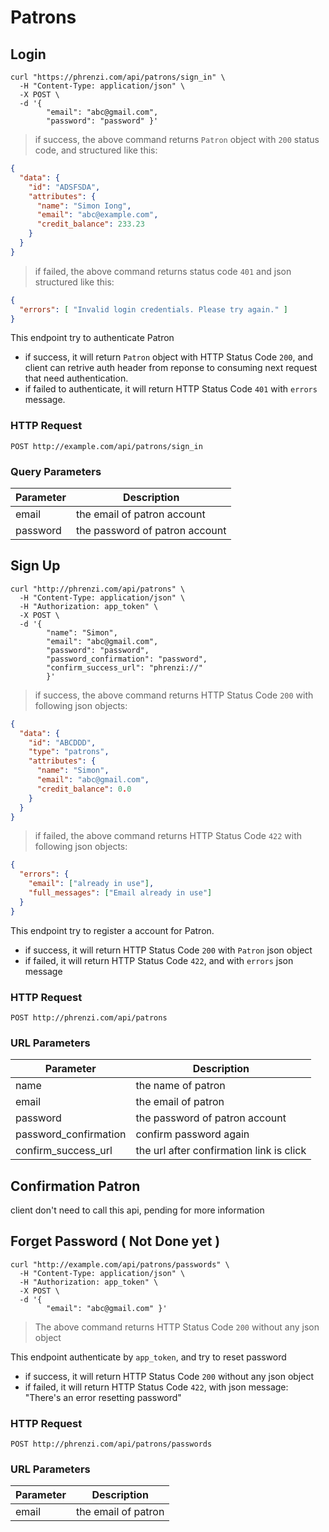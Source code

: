 # Patrons

## Login

```shell
curl "https://phrenzi.com/api/patrons/sign_in" \
  -H "Content-Type: application/json" \
  -X POST \
  -d '{
        "email": "abc@gmail.com",
        "password": "password" }'
```

> if success, the above command returns `Patron` object with `200` status code, and structured like this:

```json
{
  "data": {
    "id": "ADSFSDA",
    "attributes": {
      "name": "Simon Iong",
      "email": "abc@example.com",
      "credit_balance": 233.23
    }
  }
}
```

> if failed, the above command returns status code `401` and json structured like this:

``` json
{
  "errors": [ "Invalid login credentials. Please try again." ]
}
```

This endpoint try to authenticate Patron

* if success, it will return `Patron` object with HTTP Status Code `200`, and client can retrive
auth header from reponse to consuming next request that need authentication.
* if failed to authenticate, it will return HTTP Status Code `401` with `errors` message.

### HTTP Request

`POST http://example.com/api/patrons/sign_in`

### Query Parameters

Parameter | Description
--------- | -----------
email | the email of patron account
password | the password of patron account

## Sign Up

```shell
curl "http://phrenzi.com/api/patrons" \
  -H "Content-Type: application/json" \
  -H "Authorization: app_token" \
  -X POST \
  -d '{
        "name": "Simon",
        "email": "abc@gmail.com",
        "password": "password",
        "password_confirmation": "password",
        "confirm_success_url": "phrenzi://"
        }'
```

> if success, the above command returns HTTP Status Code `200` with following json objects:

```json
{
  "data": {
    "id": "ABCDDD",
    "type": "patrons",
    "attributes": {
      "name": "Simon",
      "email": "abc@gmail.com",
      "credit_balance": 0.0
    }
  }
}
```

> if failed, the above command returns HTTP Status Code `422` with following json objects:

``` json
{
  "errors": {
    "email": ["already in use"],
    "full_messages": ["Email already in use"]
  }
}
```

This endpoint try to register a account for Patron.

* if success, it will return HTTP Status Code `200` with `Patron` json object
* if failed, it will return HTTP Status Code `422`, and with `errors` json message

### HTTP Request

`POST http://phrenzi.com/api/patrons`

### URL Parameters

Parameter | Description
--------- | -----------
name | the name of patron
email | the email of patron
password | the password of patron account
password_confirmation | confirm password again
confirm_success_url | the url after confirmation link is click

## Confirmation Patron

client don't need to call this api, pending for more information

## Forget Password ( Not Done yet )

```shell
curl "http://example.com/api/patrons/passwords" \
  -H "Content-Type: application/json" \
  -H "Authorization: app_token" \
  -X POST \
  -d '{
        "email": "abc@gmail.com" }'
```

> The above command returns HTTP Status Code `200` without any json object

This endpoint authenticate by `app_token`, and try to reset password

* if success, it will return HTTP Status Code `200` without any json object
* if failed, it will return HTTP Status Code `422`, with json message: "There's an error resetting password"

### HTTP Request

`POST http://phrenzi.com/api/patrons/passwords`

### URL Parameters

Parameter | Description
--------- | -----------
email | the email of patron
